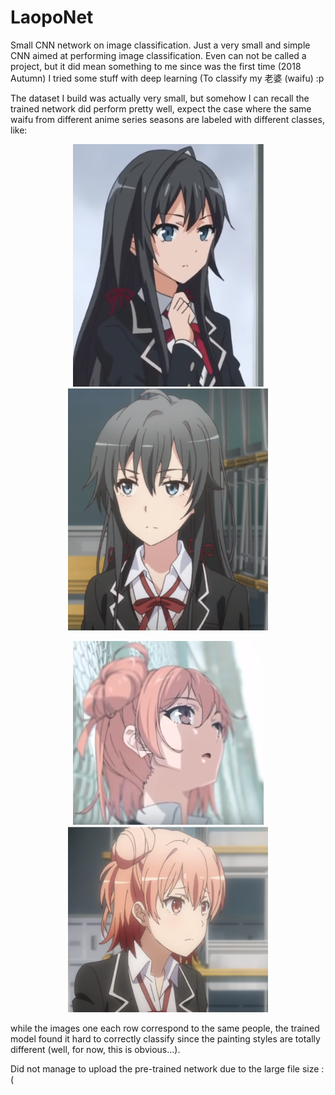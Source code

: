 # LaopoNet
 Small CNN network on image classification.
Just a very small and simple CNN aimed at performing image classification. Even can not be called a project, but it did mean something to me since was the first time (2018 Autumn) I tried some stuff with deep learning (To classify my 老婆 (waifu) :p

The dataset I build was actually very small, but somehow I can recall the trained network did perform pretty well, expect the case where the same waifu from different anime series seasons are labeled with different classes, like:

<p align="center">
 <img src="Laopo_dataset/雪之下雪乃（第一季）/雪乃_1 (4).png" width="305"/> <img src="Laopo_dataset/雪之下雪乃/雪乃 (20).png" width="320"/>
</p>
<p align="center">
<img src="Laopo_dataset/由比滨结衣（第一季）/团子_1 (27).png" width="305"/> <img src="Laopo_dataset/由比滨结衣/团子 (13).png" width="320"/>
</p>

while the images one each row correspond to the same people, the trained model found it hard to correctly classify since the painting styles are totally different (well, for now, this is obvious...).

Did not manage to upload the pre-trained network due to the large file size :(
